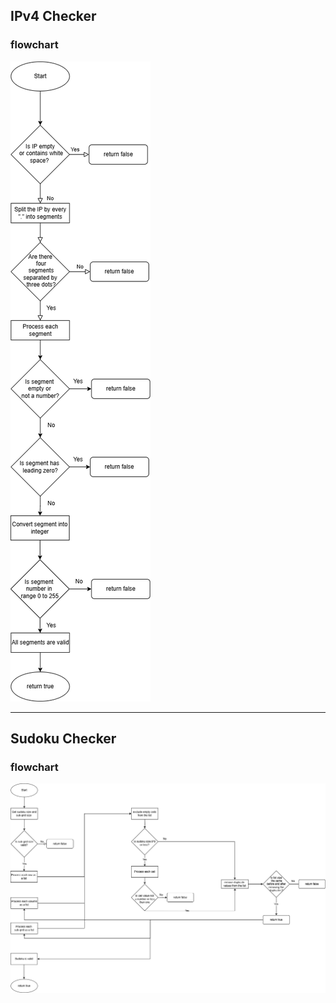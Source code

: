 ## IPv4 Checker
### flowchart
![ipv4 flowchart](src/main/resources/IPv4.png)

---------------

## Sudoku Checker
### flowchart
![sudoku flowchart](src/main/resources/Sudoku.png)
